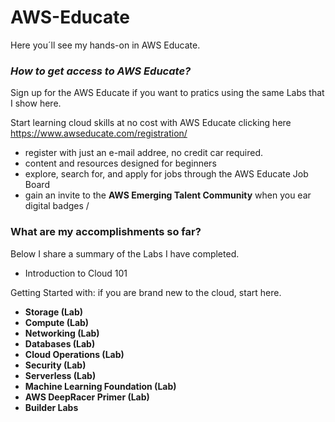 # AWS-Educate
Here you´ll see my hands-on in AWS Educate.

### _**How to get access to AWS Educate?**_
Sign up for the AWS Educate if you want to pratics using the same Labs that I show here.

Start learning cloud skills at no cost with AWS Educate clicking here https://www.awseducate.com/registration/
- register with just an e-mail addree, no credit car required.
- content and resources designed for beginners
- explore, search for, and apply for jobs through the AWS Educate Job Board
- gain an invite to the **AWS Emerging Talent Community** when you ear digital badges /


<h3>What are my accomplishments so far?</h3>
Below I share a summary of the Labs I have completed.

- Introduction to Cloud 101
<div data-iframe-width="150" data-iframe-height="270" data-share-badge-id="53b653bc-7f81-4e90-9ab5-fee6c37b13e9" data-share-badge-host="https://www.credly.com"></div><script type="text/javascript" async src="//cdn.credly.com/assets/utilities/embed.js"></script>

Getting Started with: if you are brand new to the cloud, start here.
- **Storage (Lab)**
- **Compute (Lab)**
- **Networking (Lab)**
- **Databases (Lab)**
- **Cloud Operations (Lab)**
- **Security (Lab)**
- **Serverless (Lab)**
- **Machine Learning Foundation (Lab)**
- **AWS DeepRacer Primer (Lab)**
- **Builder Labs**




